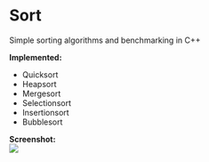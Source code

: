 # Sort
Simple sorting algorithms and benchmarking in C++

<b>Implemented:</b> <br>
<ul>
<li>Quicksort</li>
<li>Heapsort</li>
<li>Mergesort</li>
<li>Selectionsort</li>
<li>Insertionsort</li>
<li>Bubblesort</li>
</ul>

<b>Screenshot:</b><br>
<img src="https://i.imgur.com/SNG7DMV.png"></img>
